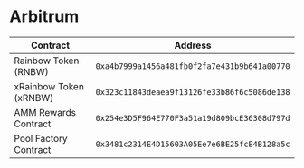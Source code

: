 # Arbitrum



| Contract               | Address                                      |
| ---------------------- | -------------------------------------------- |
| Rainbow Token (RNBW)   | `0xa4b7999a1456a481fb0f2fa7e431b9b641a00770` |
| xRainbow Token (xRNBW) | `0x323c11843deaea9f13126fe33b86f6c5086de138` |
| AMM Rewards Contract   | `0x254e3D5F964E770F3a51a19d809bcE36308d797d` |
| Pool Factory Contract  | `0x3481c2314E4D15603A05Ee7e6BE25fcE4B128a5c` |
